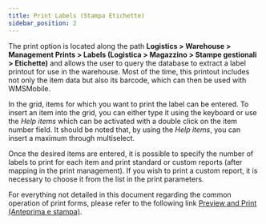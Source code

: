 ```yaml
---
title: Print Labels (Stampa Etichette)
sidebar_position: 2
---
```


The print option is located along the path **Logistics > Warehouse > Management Prints > Labels (Logistica > Magazzino  >  Stampe gestionali > Etichette)** and allows the user to query the database to extract a label printout for use in the warehouse. Most of the time, this printout includes not only the item data but also its barcode, which can then be used with WMSMobile.

In the grid, items for which you want to print the label can be entered. To insert an item into the grid, you can either type it using the keyboard or use the *Help items* which can be activated with a double click on the item number field. It should be noted that, by using the *Help items*, you can insert a maximum through multiselect.

Once the desired items are entered, it is possible to specify the number of labels to print for each item and print standard or custom reports (after mapping in the print management). If you wish to print a custom report, it is necessary to choose it from the list in the print parameters.

For everything not detailed in this document regarding the common operation of print forms, please refer to the following link [Preview and Print (Anteprima e stampa)](/docs/guide/common/operations-with-data/reports).